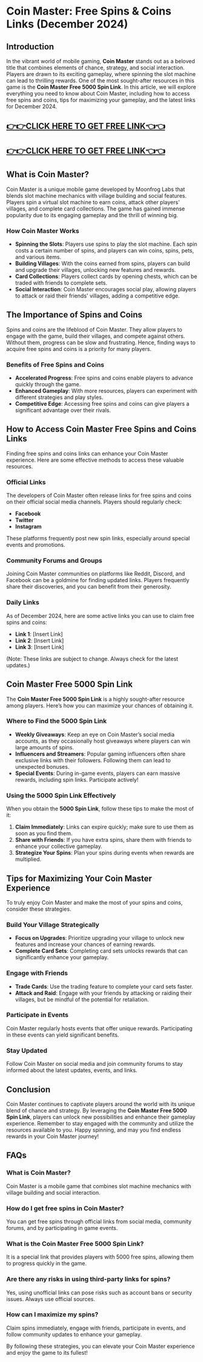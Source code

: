 # Coin Master: Free Spins & Coins Links (December 2024)

## Introduction

In the vibrant world of mobile gaming, **Coin Master** stands out as a beloved title that combines elements of chance, strategy, and social interaction. Players are drawn to its exciting gameplay, where spinning the slot machine can lead to thrilling rewards. One of the most sought-after resources in this game is the **Coin Master Free 5000 Spin Link**. In this article, we will explore everything you need to know about Coin Master, including how to access free spins and coins, tips for maximizing your gameplay, and the latest links for December 2024.

[👉👉CLICK HERE TO GET FREE LINK👈👈](https://todaylink.site/CoinsLink/)
--
[👉👉CLICK HERE TO GET FREE LINK👈👈](https://todaylink.site/CoinsLink/)
--


## What is Coin Master?

Coin Master is a unique mobile game developed by Moonfrog Labs that blends slot machine mechanics with village building and social features. Players spin a virtual slot machine to earn coins, attack other players' villages, and complete card collections. The game has gained immense popularity due to its engaging gameplay and the thrill of winning big.

### How Coin Master Works

- **Spinning the Slots**: Players use spins to play the slot machine. Each spin costs a certain number of spins, and players can win coins, spins, pets, and various items.
- **Building Villages**: With the coins earned from spins, players can build and upgrade their villages, unlocking new features and rewards.
- **Card Collections**: Players collect cards by opening chests, which can be traded with friends to complete sets.
- **Social Interaction**: Coin Master encourages social play, allowing players to attack or raid their friends' villages, adding a competitive edge.

## The Importance of Spins and Coins

Spins and coins are the lifeblood of Coin Master. They allow players to engage with the game, build their villages, and compete against others. Without them, progress can be slow and frustrating. Hence, finding ways to acquire free spins and coins is a priority for many players.

### Benefits of Free Spins and Coins

- **Accelerated Progress**: Free spins and coins enable players to advance quickly through the game.
- **Enhanced Gameplay**: With more resources, players can experiment with different strategies and play styles.
- **Competitive Edge**: Accessing free spins and coins can give players a significant advantage over their rivals.

## How to Access Coin Master Free Spins and Coins Links

Finding free spins and coins links can enhance your Coin Master experience. Here are some effective methods to access these valuable resources.

### Official Links

The developers of Coin Master often release links for free spins and coins on their official social media channels. Players should regularly check:

- **Facebook**
- **Twitter**
- **Instagram**

These platforms frequently post new spin links, especially around special events and promotions.

### Community Forums and Groups

Joining Coin Master communities on platforms like Reddit, Discord, and Facebook can be a goldmine for finding updated links. Players frequently share their discoveries, and you can benefit from their generosity.

### Daily Links

As of December 2024, here are some active links you can use to claim free spins and coins:

- **Link 1**: [Insert Link]
- **Link 2**: [Insert Link]
- **Link 3**: [Insert Link]

(Note: These links are subject to change. Always check for the latest updates.)

## Coin Master Free 5000 Spin Link

The **Coin Master Free 5000 Spin Link** is a highly sought-after resource among players. Here’s how you can maximize your chances of obtaining it.

### Where to Find the 5000 Spin Link

- **Weekly Giveaways**: Keep an eye on Coin Master’s social media accounts, as they occasionally host giveaways where players can win large amounts of spins.
- **Influencers and Streamers**: Popular gaming influencers often share exclusive links with their followers. Following them can lead to unexpected bonuses.
- **Special Events**: During in-game events, players can earn massive rewards, including spin links. Participate actively!

### Using the 5000 Spin Link Effectively

When you obtain the **5000 Spin Link**, follow these tips to make the most of it:

1. **Claim Immediately**: Links can expire quickly; make sure to use them as soon as you find them.
2. **Share with Friends**: If you have extra spins, share them with friends to enhance your collective gameplay.
3. **Strategize Your Spins**: Plan your spins during events when rewards are multiplied.

## Tips for Maximizing Your Coin Master Experience

To truly enjoy Coin Master and make the most of your spins and coins, consider these strategies.

### Build Your Village Strategically

- **Focus on Upgrades**: Prioritize upgrading your village to unlock new features and increase your chances of earning rewards.
- **Complete Card Sets**: Completing card sets unlocks rewards that can significantly enhance your gameplay.

### Engage with Friends

- **Trade Cards**: Use the trading feature to complete your card sets faster.
- **Attack and Raid**: Engage with your friends by attacking or raiding their villages, but be mindful of the potential for retaliation.

### Participate in Events

Coin Master regularly hosts events that offer unique rewards. Participating in these events can yield significant benefits.

### Stay Updated

Follow Coin Master on social media and join community forums to stay informed about the latest updates, events, and links.

## Conclusion

Coin Master continues to captivate players around the world with its unique blend of chance and strategy. By leveraging the **Coin Master Free 5000 Spin Link**, players can unlock new possibilities and enhance their gameplay experience. Remember to stay engaged with the community and utilize the resources available to you. Happy spinning, and may you find endless rewards in your Coin Master journey!

## FAQs

### What is Coin Master?

Coin Master is a mobile game that combines slot machine mechanics with village building and social interaction.

### How do I get free spins in Coin Master?

You can get free spins through official links from social media, community forums, and by participating in game events.

### What is the Coin Master Free 5000 Spin Link?

It is a special link that provides players with 5000 free spins, allowing them to progress quickly in the game.

### Are there any risks in using third-party links for spins?

Yes, using unofficial links can pose risks such as account bans or security issues. Always use official sources.

### How can I maximize my spins?

Claim spins immediately, engage with friends, participate in events, and follow community updates to enhance your gameplay.

By following these strategies, you can elevate your Coin Master experience and enjoy the game to its fullest!
